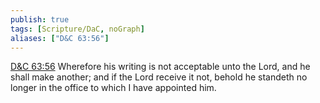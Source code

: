 ```yaml
---
publish: true
tags: [Scripture/DaC, noGraph]
aliases: ["D&C 63:56"]
---
```

[D&C 63:56](https://churchofjesuschrist.org/study/scriptures/dc-testament/dc/63?lang=eng&id=p56#p56) Wherefore his writing is not acceptable unto the Lord, and he shall make another; and if the Lord receive it not, behold he standeth no longer in the office to which I have appointed him.
